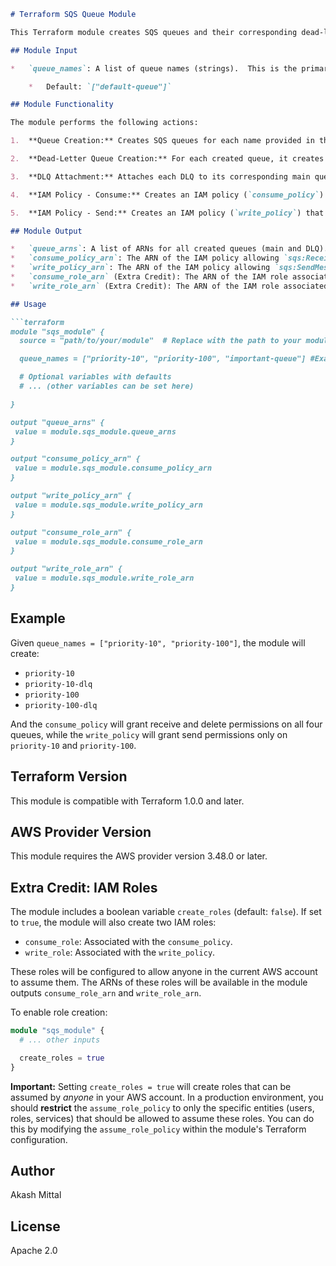 ```markdown
# Terraform SQS Queue Module

This Terraform module creates SQS queues and their corresponding dead-letter queues (DLQs), along with IAM policies for consuming and sending messages.

## Module Input

*   `queue_names`: A list of queue names (strings).  This is the primary input and is **required**.

    *   Default: `["default-queue"]`

## Module Functionality

The module performs the following actions:

1.  **Queue Creation:** Creates SQS queues for each name provided in the `queue_names` list.

2.  **Dead-Letter Queue Creation:** For each created queue, it creates a corresponding dead-letter queue (DLQ) with the same name suffixed by `-dlq`.

3.  **DLQ Attachment:** Attaches each DLQ to its corresponding main queue using the `redrive_policy` attribute.

4.  **IAM Policy - Consume:** Creates an IAM policy (`consume_policy`) that allows `sqs:ReceiveMessage` and `sqs:DeleteMessage` actions on *all* created queues (including DLQs).

5.  **IAM Policy - Send:** Creates an IAM policy (`write_policy`) that allows `sqs:SendMessage` actions on the *main* (non-dead-letter) queues.

## Module Output

*   `queue_arns`: A list of ARNs for all created queues (main and DLQ).
*   `consume_policy_arn`: The ARN of the IAM policy allowing `sqs:ReceiveMessage` and `sqs:DeleteMessage`.
*   `write_policy_arn`: The ARN of the IAM policy allowing `sqs:SendMessage`.
*   `consume_role_arn` (Extra Credit): The ARN of the IAM role associated with the consume policy (if `create_roles` is true).
*   `write_role_arn` (Extra Credit): The ARN of the IAM role associated with the write policy (if `create_roles` is true).

## Usage

```terraform
module "sqs_module" {
  source = "path/to/your/module"  # Replace with the path to your module

  queue_names = ["priority-10", "priority-100", "important-queue"] #Example

  # Optional variables with defaults
  # ... (other variables can be set here)

}

output "queue_arns" {
 value = module.sqs_module.queue_arns
}

output "consume_policy_arn" {
 value = module.sqs_module.consume_policy_arn
}

output "write_policy_arn" {
 value = module.sqs_module.write_policy_arn
}

output "consume_role_arn" {
 value = module.sqs_module.consume_role_arn
}

output "write_role_arn" {
 value = module.sqs_module.write_role_arn
}
```

## Example

Given `queue_names = ["priority-10", "priority-100"]`, the module will create:

*   `priority-10`
*   `priority-10-dlq`
*   `priority-100`
*   `priority-100-dlq`

And the `consume_policy` will grant receive and delete permissions on all four queues, while the `write_policy` will grant send permissions only on `priority-10` and `priority-100`.

## Terraform Version

This module is compatible with Terraform 1.0.0 and later.

## AWS Provider Version

This module requires the AWS provider version 3.48.0 or later.

## Extra Credit: IAM Roles

The module includes a boolean variable `create_roles` (default: `false`).  If set to `true`, the module will also create two IAM roles:

*   `consume_role`: Associated with the `consume_policy`.
*   `write_role`: Associated with the `write_policy`.

These roles will be configured to allow anyone in the current AWS account to assume them.  The ARNs of these roles will be available in the module outputs `consume_role_arn` and `write_role_arn`.

To enable role creation:

```terraform
module "sqs_module" {
  # ... other inputs

  create_roles = true
}
```

**Important:** Setting `create_roles = true` will create roles that can be assumed by *anyone* in your AWS account.  In a production environment, you should **restrict** the `assume_role_policy` to only the specific entities (users, roles, services) that should be allowed to assume these roles.  You can do this by modifying the `assume_role_policy` within the module's Terraform configuration.

## Author

Akash Mittal

## License

Apache 2.0

```
